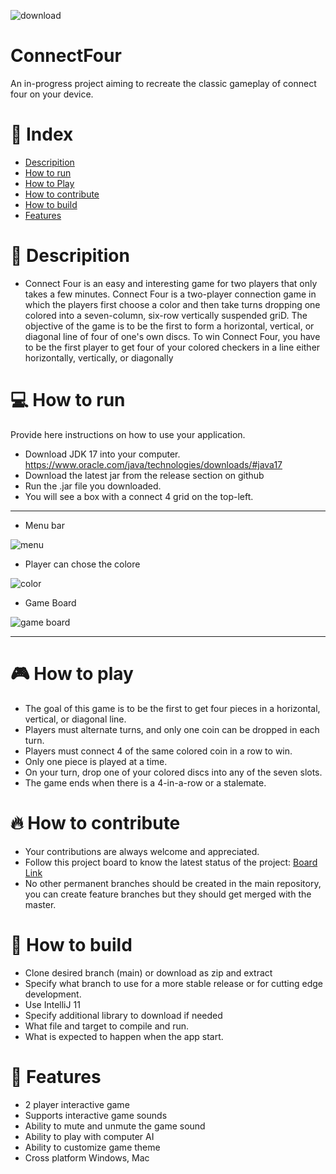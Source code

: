 ![download](https://user-images.githubusercontent.com/97613314/204396160-65c006a9-fb11-48fd-8c8d-ed30b24f9bba.png)

#  ConnectFour

An in-progress project aiming to recreate the classic gameplay of connect four on your device.

# 📒 Index
 - [Descripition](https://github.com/cis3296f22/001-connect4group2/blob/main/README.md#-descripition)
 - [How to run](https://github.com/cis3296f22/001-connect4group2/blob/main/README.md#-how-to-run)
 - [How to Play](https://github.com/cis3296f22/001-connect4group2/blob/main/README.md#-how-to-play)
 - [How to contribute](https://github.com/cis3296f22/001-connect4group2/blob/main/README.md#-how-to-contribute)
 - [How to build](https://github.com/cis3296f22/001-connect4group2/blob/main/README.md#how-to-build)
 - [Features](https://github.com/cis3296f22/001-connect4group2/blob/main/README.md#-features)


# 📄 Descripition

 - Connect Four is an easy and interesting game for two players that only takes a few minutes. Connect Four is a two-player connection game in which the players first choose a color and then take turns dropping one colored into a seven-column, six-row    vertically   suspended griD. The objective of the game is to be the first to form a horizontal, vertical, or diagonal line of four of one's own discs. To win Connect Four, you have to be the first player to get four of your colored checkers in a line either horizontally, vertically, or diagonally


# 💻 How to run
Provide here instructions on how to use your application.   
 - Download JDK 17 into your computer. https://www.oracle.com/java/technologies/downloads/#java17
 - Download the latest jar from the release section on github  
 - Run the .jar file you downloaded.
 - You will see a box with a connect 4 grid on the top-left.
 ---------------------------------------------------------------------------------------
- Menu bar

![menu](https://user-images.githubusercontent.com/97613314/204380385-38b25dbb-1335-4844-92da-44063a861680.png)

- Player can chose the colore 

![color](https://user-images.githubusercontent.com/97613314/204392598-9b1d6484-d062-4183-a1c6-ed7940d55075.png)

- Game Board

![game board](https://user-images.githubusercontent.com/97613314/204393475-7656652d-a962-459e-b32c-439f08724358.png)

----------------------------------------------------------------------------------------------------
# 🎮 How to play
- The goal of this game is to be the first to get four pieces in a horizontal, vertical, or diagonal line.
- Players must alternate turns, and only one coin can be dropped in each turn. 
- Players must connect 4 of the same colored coin in a row to win.
- Only one piece is played at a time.
- On your turn, drop one of your colored discs into any of the seven slots. 
- The game ends when there is a 4-in-a-row or a stalemate.

# 🔥 How to contribute
- Your contributions are always welcome and appreciated.
- Follow this project board to know the latest status of the project: [Board Link](https://github.com/orgs/cis3296f22/projects/94/views/1)
- No other permanent branches should be created in the main repository, you can create feature branches but they should get merged with the master.


# 🔌 How to build
 - Clone desired branch (main) or download as zip and extract
 - Specify what branch to use for a more stable release or for cutting edge development.  
 - Use IntelliJ 11
 - Specify additional library to download if needed 
 - What file and target to compile and run. 
 - What is expected to happen when the app start. 

# 📄 Features
 - 2 player interactive game
 - Supports interactive game sounds
 - Ability to mute and unmute the game sound 
 - Ability to play with computer AI
 - Ability to customize game theme 
 - Cross platform Windows, Mac
